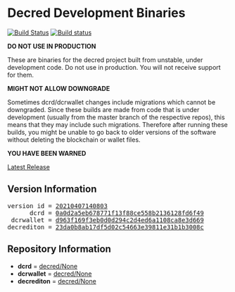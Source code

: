 
# Decred Development Binaries

[![Build Status](https://travis-ci.org/matheusd/decred-weekly-builds.svg?branch=v20210407140803)](https://travis-ci.org/matheusd/decred-weekly-builds) [![Build status](https://ci.appveyor.com/api/projects/status/hncgrnv0xuqb6s3c/branch/master?svg=true)](https://ci.appveyor.com/project/matheusd/decred-weekly-builds/branch/master)


**DO NOT USE IN PRODUCTION**

These are binaries for the decred project built from unstable, under development
code. Do not use in production. You will not receive support for them.

**MIGHT NOT ALLOW DOWNGRADE**

Sometimes dcrd/dcrwallet changes include migrations which cannot be downgraded.
Since these builds are made from code that is under development (usually from
the master branch of the respective repos), this means that they may include such
migrations. Therefore after running these builds, you might be unable to go back
to older versions of the software without deleting the blockchain or wallet
files.

**YOU HAVE BEEN WARNED**

[Latest Release](https://github.com/matheusd/decred-weekly-builds/releases/latest)

## Version Information

<pre>
version id = <a href="https://github.com/matheusd/decred-weekly-builds/releases/tag/v20210407140803">20210407140803</a>
      dcrd = <a href="https://github.com/decred/dcrd/commits/0a0d2a5eb678771f13f88ce558b2136128fd6f49">0a0d2a5eb678771f13f88ce558b2136128fd6f49</a>
 dcrwallet = <a href="https://github.com/decred/dcrwallet/commits/d963f169f3eb0d0d294c2d4ed6a1108ca8e3d669">d963f169f3eb0d0d294c2d4ed6a1108ca8e3d669</a>
decrediton = <a href="https://github.com/decred/decrediton/commits/23da0b8ab17df5d02c54663e39811e31b1b3008c">23da0b8ab17df5d02c54663e39811e31b1b3008c</a>
</pre>

## Repository Information

- **dcrd** = [decred/None](https://github.com/decred/dcrd)
- **dcrwallet** = [decred/None](https://github.com/decred/dcrwallet)
- **decrediton** = [decred/None](https://github.com/decred/decrediton)


